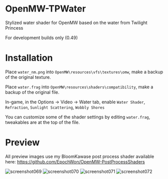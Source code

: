# OpenMW-TPWater
Stylized water shader for OpenMW based on the water from Twilight Princess

For development builds only (0.49)

# Installation
Place ``water_nm.png`` into ``OpenMW\resources\vfs\textures\omw``, make a backup of the original texture.

Place ``water.frag`` into ``OpenMW\resources\shaders\compatibility``, make a backup of the original file.

In-game, in the Options -> Video -> Water tab, enable ``Water Shader``, ``Refraction``, ``Sunlight Scattering``, ``Wobbly Shores``

You can customize some of the shader settings by editing ``water.frag``, tweakables are at the top of the file.

# Preview
All preview images use my BloomKawase post process shader available here: https://github.com/EpochWon/OpenMW-PostProcessShaders

![screenshot069](https://github.com/EpochWon/OpenMW-TPWater/assets/10932207/1a528e6c-6a7f-47d9-96ee-2abb63fb9b7d)
![screenshot070](https://github.com/EpochWon/OpenMW-TPWater/assets/10932207/a487c851-9ff2-4503-8dca-7f07bb3b13a9)
![screenshot071](https://github.com/EpochWon/OpenMW-TPWater/assets/10932207/951c9995-1aa2-453c-a949-0400ad8125dc)
![screenshot072](https://github.com/EpochWon/OpenMW-TPWater/assets/10932207/41638b74-aee6-4299-b574-d0aa3fd0f449)
